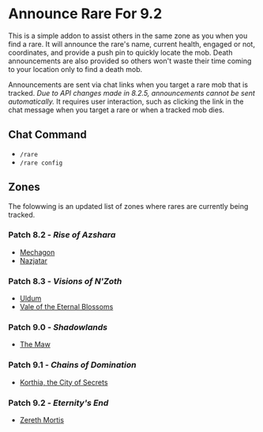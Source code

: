 # Announce Rare For 9.2

This is a simple addon to assist others in the same zone as you when you find a rare. It will announce the rare's name, current health, engaged or not, coordinates, and provide a push pin to quickly locate the mob. Death announcements are also provided so others won't waste their time coming to your location only to find a death mob.

Announcements are sent via chat links when you target a rare mob that is tracked. _Due to API changes made in 8.2.5, announcements cannot be sent automatically._ It requires user interaction, such as clicking the link in the chat message when you target a rare or when a tracked mob dies.

## Chat Command

* `/rare`
* `/rare config`

## Zones

The folowwing is an updated list of zones where rares are currently being tracked.

### Patch 8.2 - _Rise of Azshara_

* [Mechagon](https:_www.wowhead.com/mechagon)
* [Nazjatar](https:_www.wowhead.com/nazjatar)

### Patch 8.3 - _Visions of N'Zoth_

* [Uldum](https:_www.wowhead.com/uldum)
* [Vale of the Eternal Blossoms](https:_www.wowhead.com/vale-of-eternal-blossoms)

### Patch 9.0 - _Shadowlands_

* [The Maw](https:_www.wowhead.com/the-maw)

### Patch 9.1 - _Chains of Domination_

* [Korthia, the City of Secrets](https:_www.wowhead.com/zone=13570/korthia)

### Patch 9.2 - _Eternity's End_

* [Zereth Mortis](https://www.wowhead.com/zereth-mortis)
